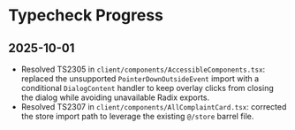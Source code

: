 # Typecheck Progress

## 2025-10-01

- Resolved TS2305 in `client/components/AccessibleComponents.tsx`: replaced the unsupported `PointerDownOutsideEvent` import with a conditional `DialogContent` handler to keep overlay clicks from closing the dialog while avoiding unavailable Radix exports.
- Resolved TS2307 in `client/components/AllComplaintCard.tsx`: corrected the store import path to leverage the existing `@/store` barrel file.
